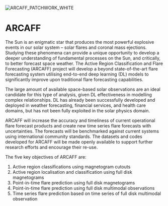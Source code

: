 ![ARCAFF_PATCHWORK_WHITE](https://github.com/ARCAFF/.github/assets/24570854/be14a68f-dbd4-46e3-a2ce-ea4975b7671f)

# ARCAFF

The Sun is an enigmatic star that produces the most powerful explosive events in our solar system – solar flares and coronal mass ejections. Studying these phenomena can provide a unique opportunity to develop a deeper understanding of fundamental processes on the Sun, and critically, to better forecast space weather. The Active Region Classification and Flare Forecasting (ARCAFF) project will develop a beyond state-of-the-art flare forecasting system utilising end-to-end deep learning (DL) models to significantly improve upon traditional flare forecasting capabilities.

The large amount of available space-based solar observations are an ideal candidate for this type of analysis, given DL effectiveness in modelling complex relationships. DL has already been successfully developed and deployed in weather forecasting, financial services, and health care domains, but has not been fully exploited in the solar physics domain.

ARCAFF will increase the accuracy and timeliness of current operational flare forecast products and create new time series flare forecasts with uncertainties. The forecasts will be benchmarked against current systems using international community standards. The datasets and codes developed for ARCAFF will be made openly available to support further research efforts and encourage their re-use.

The five key objectives of ARCAFF are:
1. Active region classifications using magnetogram cutouts
2. Active region localisation and classification using full disk magnetograms
3. Point-in-time flare prediction using full disk magnetograms
4. Point-in-time flare prediction using full disk multimodal observations
5. Time series flare prediction based on time series of full disk multimodal observation
